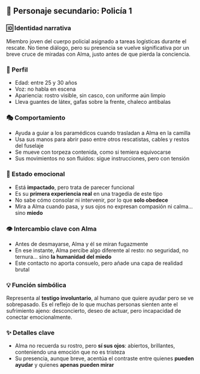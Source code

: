 ## 🧍 Personaje secundario: Policía 1

### 🆔 Identidad narrativa
Miembro joven del cuerpo policial asignado a tareas logísticas durante el rescate. No tiene diálogo, pero su presencia se vuelve significativa por un breve cruce de miradas con Alma, justo antes de que pierda la conciencia.

### 👤 Perfil
- Edad: entre 25 y 30 años
- Voz: no habla en escena
- Apariencia: rostro visible, sin casco, con uniforme aún limpio
- Lleva guantes de látex, gafas sobre la frente, chaleco antibalas

### 🎭 Comportamiento
- Ayuda a guiar a los paramédicos cuando trasladan a Alma en la camilla
- Usa sus manos para abrir paso entre otros rescatistas, cables y restos del fuselaje
- Se mueve con torpeza contenida, como si temiera equivocarse
- Sus movimientos no son fluidos: sigue instrucciones, pero con tensión

### 🧠 Estado emocional
- Está **impactado**, pero trata de parecer funcional
- Es su **primera experiencia real** en una tragedia de este tipo
- No sabe cómo consolar ni intervenir, por lo que **solo obedece**
- Mira a Alma cuando pasa, y sus ojos no expresan compasión ni calma... sino **miedo**

### 👁️ Intercambio clave con Alma
- Antes de desmayarse, Alma y él se miran fugazmente
- En ese instante, Alma percibe algo diferente al resto: no seguridad, no ternura... sino **la humanidad del miedo**
- Este contacto no aporta consuelo, pero añade una capa de realidad brutal

### 💡 Función simbólica
Representa al **testigo involuntario**, al humano que quiere ayudar pero se ve sobrepasado. Es el reflejo de lo que muchas personas sienten ante el sufrimiento ajeno: desconcierto, deseo de actuar, pero incapacidad de conectar emocionalmente.

### ✨ Detalles clave
- Alma no recuerda su rostro, pero **sí sus ojos**: abiertos, brillantes, conteniendo una emoción que no es tristeza
- Su presencia, aunque breve, acentúa el contraste entre quienes **pueden ayudar** y quienes **apenas pueden mirar**


